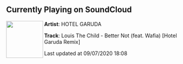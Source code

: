 ## Currently Playing on SoundCloud

[<img align="left" width="100" src="https://i1.sndcdn.com/artworks-000358198740-1yde21-t50x50.jpg">](https://soundcloud.com/hotelgarudamusic/louis-the-child-better-not-feat-wafia-hotel-garuda-remix)

**Artist**: HOTEL GARUDA 

**Track**: Louis The Child - Better Not (feat. Wafia) [Hotel Garuda Remix]

Last updated at 09/07/2020 18:08
